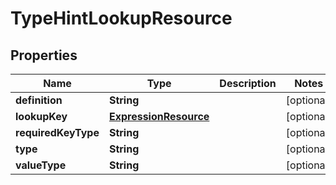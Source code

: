 
# TypeHintLookupResource

## Properties
Name | Type | Description | Notes
------------ | ------------- | ------------- | -------------
**definition** | **String** |  |  [optional]
**lookupKey** | [**ExpressionResource**](ExpressionResource.md) |  |  [optional]
**requiredKeyType** | **String** |  |  [optional]
**type** | **String** |  |  [optional]
**valueType** | **String** |  |  [optional]



